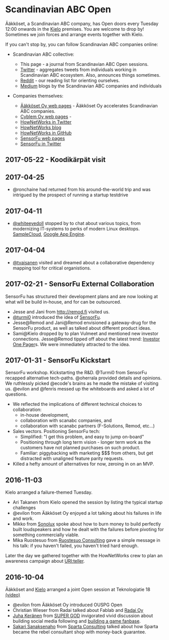 # Scandinavian ABC Open

Ääkköset, a Scandinavian ABC company, has Open doors every Tuesday 12:00
onwards in the [Kielo](http://kielo.com/) premises. You are
welcome to drop by! Sometimes we join forces
and arrange events together with Kielo.

If you can't stop by, you can follow Scandinavian ABC companies online:

* Scandinavian ABC collective:
  * This page - a journal from Scandinavian ABC Open sessions.
  * [Twitter](https://twitter.com/scanabc) - aggregates tweets from
    individuals working in Scandinavian ABC ecosystem. Also, announces things
    sometimes.
  * [Reddit](https://reddit.com/r/scanabc/) - our reading list for
    orienting ourselves.
  * [Medium](https://medium.com/@scanabc/has-recommended)
    blogs by the Scandinavian ABC companies and individuals

* Companies themselves:
  * [Ääkköset Oy web pages](http://www.scanabc.com/) - Ääkköset Oy accelerates
    Scandinavian ABC companies.
  * [Cyblem Oy web pages](http://www.cyblem.com/) -
  * [HowNetWorks in Twitter](https://twitter.com/hownetworksio)
  * [HowNetWorks blog](https://medium.com/hownetworks)
  * [HowNetWorks in GitHub](https://github.com/hownetworks)
  * [SensorFu web pages](http://www.sensorfu.com/)
  * [SensorFu in Twitter](https://twitter.com/sensorfu/)

## 2017-05-22 - Koodikärpät visit


## 2017-04-25

* @ronchaine had returned from his around-the-world trip and was intrigued by the prospect
  of running a startup testdrive

## 2017-04-11

* [@whiteeyedoll](https://github.com/WhiteEyeDoll) stopped by to chat about
  various topics, from modernizing IT-systems to perks of modern Linux desktops.
  [SampleCloud](https://github.com/WhiteEyeDoll/SampleCloud),
  [Google App Engine](https://cloud.google.com/appengine/).

## 2017-04-04

* [@tvaisanen](https://github.com/tvaisanen) visited and dreamed about a collaborative dependency mapping tool for critical organistions.

## 2017-02-21 - SensorFu External Collaboration

SensorFu has structured their development plans and are now looking at
what will be build in-house, and for can be outsourced.

* Jesse and Jani from <http://remod.fi> visited us.
* [@turmi0](https://github.com/turmi0) introduced the idea of
  [SensorFu](http://www.sensorfu.com/).
* Jesse@Remod and Jani@Remod envisioned a gateway-drug for the SensorFu product,
  as well  as talked about different product ideas.
* Sami@Kielo dropped by to plan Vulmeet and mentioned new investor
  connections. Jesse@Remod tipped off about the latest trend:
  [Investor One Pager](https://www.vcforu.com/exampleonepagers)s. We were
  immediately attracted to the idea.

## 2017-01-31 - SensorFu Kickstart

SensorFu workshop. Kickstarting the R&D. @Turmi0 from SensorFu recapped
alternative tech-paths. @oherrala provided details and opinions. We
ruthlessly picked @ecode's brains as he made the mistake of visiting us.
@evilon and @fenris messed up the whiteboards and asked a lot of questions.

* We reflected the implications of different technical choices to collaboration:
  * in-house development,
  * collaboration with scanabc companies, and
  * collaboration with scanabc partners (F-Solutions, Remod, etc...)
* Sales vectors. Positioning SensorFu tech:
  * Simplified: "I get this problem, and easy to jump on-board"
  * Positioning through long term vision - longer term work as the
    customers have not planned purchases on such product.
  * Familiar: piggybacking with marketing $$$ from
    others, but get distracted with unaligned feature parity requests.
* Killed a hefty amount of alternatives for now, zeroing in on an MVP.

## 2016-11-03

Kielo arranged a failure-themed Tuesday.

* Ari Takanen from Kielo opened the session by listing the typical
  startup challenges
* @evilon from Ääkköset Oy enjoyed a lot talking about his failures in life
  and work.
* Mikko from [Sonolux](http://www.sonolux.fi/) spoke about how to
  burn money to build perfectly built loudspeakers and how he
  dealt with the failures before pivoting for something
  commercially viable.
* Mika Ruostesuo from
  [Ruostesuo Consulting](http://www.ruostesuoconsulting.fi/)
  gave a simple message in his talk: if you haven't failed,
  you haven't tried hard enough.

Later the day we gathered together with the HowNetWorks crew
to plan an awareness campaign about [URI:teller](https://uriteller.io).

## 2016-10-04

Ääkköset and [Kielo](http://kielo.com/) arranged a joint Open session
at Teknologiatie 18 [(video)](https://youtu.be/r-e25qPsojc)

* @evilon from Ääkköset Oy introduced OUSPG Open
* Christian Wieser from Radai talked about Fablab and [Radai Oy](http://radai.fi/)
* [Juha Keränen](https://twitter.com/juhakeranen) from
  [SUPER GOD](http://supergod.fi/)
  invigorated vivid discussion about building social media following
  and [building a game fanbase](http://supergod.fi/blog/2016/09/20/consider-talking/).
* [Sakari Sanaksenaho](https://twitter.com/derzakke) from
  [Sparta Consulting](https://spartaconsulting.fi/) talked about how
  Sparta became the rebel consultant shop with money-back guarantee.

